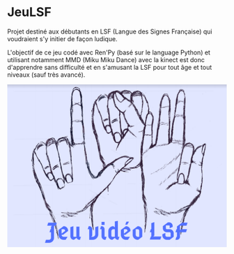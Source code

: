 # JeuLSF
Projet destiné aux débutants en LSF (Langue des Signes Française) qui voudraient s'y initier de façon ludique.

L'objectif de ce jeu codé avec Ren'Py (basé sur le language Python) et utilisant notamment MMD (Miku Miku Dance) avec la kinect est donc d'apprendre sans difficulté et en s'amusant la LSF pour tout âge et tout niveaux (sauf très avancé).

![plot](./Wiki_Projet/Logo_JeuLSF.png)
